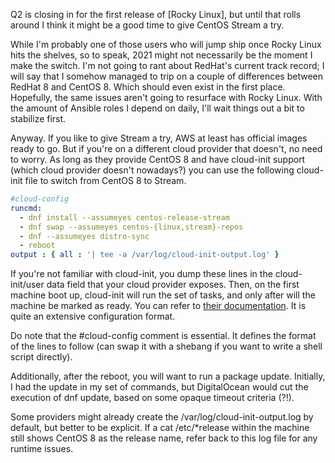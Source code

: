 Q2 is closing in for the first release of [Rocky Linux], but until that rolls around
I think it might be a good time to give CentOS Stream a try.


While I'm probably one of those users who will jump ship once Rocky Linux
hits the shelves, so to speak, 2021 might not necessarily be the moment I make
the switch. I'm not going to rant about RedHat's current track record; I will say that I somehow managed to trip on a couple of differences between RedHat 8 and CentOS 8.
Which should even exist in the first place. Hopefully, the same issues aren't going to
resurface with Rocky Linux. With the amount of Ansible roles I depend on daily, I'll wait things out a bit to stabilize first.


Anyway. If you like to give Stream a try, AWS at least has official images ready to go.
But if you're on a different cloud provider that doesn't, no need to worry. As long as
they provide CentOS 8 and have cloud-init support (which cloud provider doesn't nowadays?)
you can use the following cloud-init file to switch from CentOS 8 to Stream.

```yaml
#cloud-config
runcmd:
  - dnf install --assumeyes centos-release-stream
  - dnf swap --assumeyes centos-{linux,stream}-repos
  - dnf --assumeyes distro-sync
  - reboot
output : { all : '| tee -a /var/log/cloud-init-output.log' }
```

If you're not familiar with cloud-init, you dump these lines in the cloud-init/user
data field that your cloud provider exposes. Then, on the first machine boot up, cloud-init will run the set of
tasks, and only after will the machine be marked as ready. You can refer to [their documentation][3].
It is quite an extensive configuration format.

Do note that the #cloud-config comment is essential. It defines the format of
the lines to follow (can swap it with a shebang if you want to write a shell script directly).

Additionally, after the reboot, you will want to run a package update. Initially, I had the
update in my set of commands, but DigitalOcean would cut the execution of dnf update,
based on some opaque timeout criteria (?!).

Some providers might already create the /var/log/cloud-init-output.log by default, but better to be explicit. If a cat /etc/*release within the machine still shows CentOS 8
as the release name, refer back to this log file for any runtime issues.




[1]: https://rockylinux.org/
[3]: https://cloudinit.readthedocs.io/en/latest/
